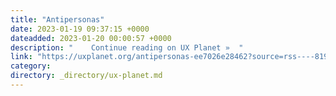 ```yaml
---
title: "Antipersonas"
date: 2023-01-19 09:37:15 +0000
dateadded: 2023-01-20 00:00:57 +0000
description: "    Continue reading on UX Planet »  "
link: "https://uxplanet.org/antipersonas-ee7026e28462?source=rss----819cc2aaeee0---4"
category:
directory: _directory/ux-planet.md
---
```

